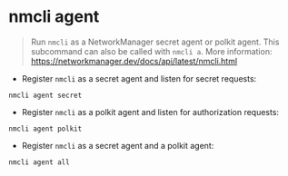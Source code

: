 # nmcli agent

> Run `nmcli` as a NetworkManager secret agent or polkit agent.
> This subcommand can also be called with `nmcli a`.
> More information: <https://networkmanager.dev/docs/api/latest/nmcli.html>

- Register `nmcli` as a secret agent and listen for secret requests:

`nmcli agent secret`

- Register `nmcli` as a polkit agent and listen for authorization requests:

`nmcli agent polkit`

- Register `nmcli` as a secret agent and a polkit agent:

`nmcli agent all`
